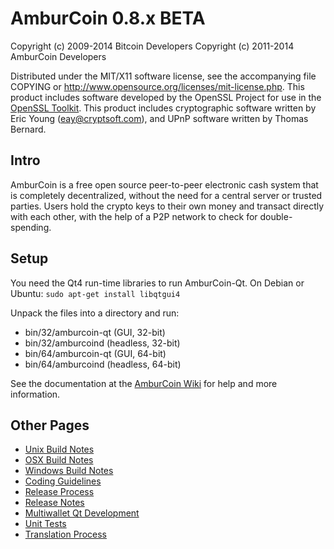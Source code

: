 AmburCoin 0.8.x BETA
====================

Copyright (c) 2009-2014 Bitcoin Developers
Copyright (c) 2011-2014 AmburCoin Developers

Distributed under the MIT/X11 software license, see the accompanying
file COPYING or http://www.opensource.org/licenses/mit-license.php.
This product includes software developed by the OpenSSL Project for use in the [OpenSSL Toolkit](http://www.openssl.org/). This product includes
cryptographic software written by Eric Young ([eay@cryptsoft.com](mailto:eay@cryptsoft.com)), and UPnP software written by Thomas Bernard.


Intro
---------------------
AmburCoin is a free open source peer-to-peer electronic cash system that is
completely decentralized, without the need for a central server or trusted
parties.  Users hold the crypto keys to their own money and transact directly
with each other, with the help of a P2P network to check for double-spending.


Setup
---------------------
You need the Qt4 run-time libraries to run AmburCoin-Qt. On Debian or Ubuntu:
	`sudo apt-get install libqtgui4`

Unpack the files into a directory and run:

- bin/32/amburcoin-qt (GUI, 32-bit)
- bin/32/amburcoind (headless, 32-bit)
- bin/64/amburcoin-qt (GUI, 64-bit)
- bin/64/amburcoind (headless, 64-bit)

See the documentation at the [AmburCoin Wiki](http://amburcoin.info)
for help and more information.


Other Pages
---------------------
- [Unix Build Notes](build-unix.md)
- [OSX Build Notes](build-osx.md)
- [Windows Build Notes](build-msw.md)
- [Coding Guidelines](coding.md)
- [Release Process](release-process.md)
- [Release Notes](release-notes.md)
- [Multiwallet Qt Development](multiwallet-qt.md)
- [Unit Tests](unit-tests.md)
- [Translation Process](translation_process.md)
